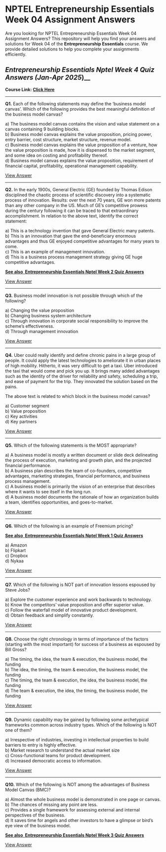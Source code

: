 # NPTEL Entrepreneurship Essentials Week 04 Assignment Answers

Are you looking for NPTEL Entrepreneurship Essentials Week 04 Assignment Answers? This repository will help you find your answers and solutions for Week 04 of the **Entrepreneurship Essentials** course. We provide detailed solutions to help you complete your assignments efficiently.

## _Entrepreneurship Essentials Nptel Week 4 Quiz Answers (Jan-Apr 2025_)__

**Course Link: [**Click Here**](https://onlinecourses.nptel.ac.in/noc25_ge11/course)**

***

**Q1.** Each of the following statements may define the ‘business model canvas’. Which of the following provides the best meaningful definition of the business model canvas?

a) The business model canvas contains the vision and value statement on a canvas containing 9 building blocks.\
b) Business model canvas explains the value proposition, pricing power, entry barrier, cost structure, market structure, revenue model.\
c) Business model canvas explains the value proposition of a venture, how the value proposition is made, how it is dispensed to the market segment, and some idea on costing and profitability thereof.\
d) Business model canvas explains the value proposition, requirement of financial capital, profitability, operational management capability.

[View Answer](https://my.progiez.com/courses/entrepreneurship-essentials-nptel-answers/)

***

**Q2.** In the early 1900s, General Electric (GE) founded by Thomas Edison disciplined the chaotic process of scientific discovery into a systematic process of innovation. Results: over the next 70 years, GE won more patents than any other company in the US. Much of GE’s competitive prowess during the century following it can be traced to that extraordinary accomplishment. In relation to the above text, identify the correct statement:

a) This is a technology invention that gave General Electric many patents.\
b) This is an innovation that gave the end-beneficiary enormous advantages and thus GE enjoyed competitive advantages for many years to come.\
c) This is an example of management innovation.\
d) This is a business process management strategy giving GE huge competitive advantages.

[****See also**  **Entrepreneurship Essentials Nptel Week 2 Quiz Answers****](https://progiez.com/entrepreneurship-essentials-nptel-week-2-quiz-answers)

[View Answer](https://my.progiez.com/courses/entrepreneurship-essentials-nptel-answers/)

***

**Q3.** Business model innovation is not possible through which of the following?

a) Changing the value proposition\
b) Changing business system architecture\
c) Through innovation in corporate social responsibility to improve the scheme’s effectiveness.\
d) Through management innovation

[View Answer](https://my.progiez.com/courses/entrepreneurship-essentials-nptel-answers/)

***

**Q4.** Uber could really identify and define chronic pains in a large group of people. It could apply the latest technologies to ameliorate it in urban places of high mobility. Hitherto, it was very difficult to get a taxi. Uber introduced the taxi that would come and pick you up. It brings many added advantages such as the identity of the driver for reliability and safety, scheduling a trip, and ease of payment for the trip. They innovated the solution based on the pains.

The above text is related to which block in the business model canvas?

a) Customer segment\
b) Value proposition\
c) Key activities\
d) Key partners

[View Answer](https://my.progiez.com/courses/entrepreneurship-essentials-nptel-answers/)

***

**Q5.** Which of the following statements is the MOST appropriate?

a) A business model is mostly a written document or slide deck delineating the process of execution, marketing and growth plan, and the projected financial performance.\
b) A business plan describes the team of co-founders, competitive advantages, marketing strategies, financial performance, and business process management.\
c) A business model is primarily the vision of an enterprise that describes where it wants to see itself in the long run.\
d) A business model documents the rationale of how an organization builds a team, identifies opportunities, and goes-to-market.

[View Answer](https://my.progiez.com/courses/entrepreneurship-essentials-nptel-answers/)

***

**Q6.** Which of the following is an example of Freemium pricing?

[****See also**  **Entrepreneurship Essentials Nptel Week 1 Quiz Answers****](https://progiez.com/entrepreneurship-essentials-nptel-week-1-quiz-answers)

a) Amazon\
b) Flipkart\
c) Dropbox\
d) Nykaa

[View Answer](https://my.progiez.com/courses/entrepreneurship-essentials-nptel-answers/)

***

**Q7.** Which of the following is NOT part of innovation lessons espoused by Steve Jobs?

a) Explore the customer experience and work backwards to technology.\
b) Know the competitors’ value proposition and offer superior value.\
c) Follow the waterfall model of innovative product development.\
d) Obtain feedback and simplify constantly.

[View Answer](https://my.progiez.com/courses/entrepreneurship-essentials-nptel-answers/)

***

**Q8.** Choose the right chronology in terms of importance of the factors (starting with the most important) for success of a business as espoused by Bill Gross?

a) The timing, the idea, the team & execution, the business model, the funding\
b) The idea, the timing, the team & execution, the business model, the funding\
c) The timing, the team & execution, the idea, the business model, the funding\
d) The team & execution, the idea, the timing, the business model, the funding

[View Answer](https://my.progiez.com/courses/entrepreneurship-essentials-nptel-answers/)

***

**Q9.** Dynamic capability may be gained by following some archetypical frameworks common across industry types. Which of the following is NOT one of them?

a) Irrespective of industries, investing in intellectual properties to build barriers to entry is highly effective.\
b) Market research to understand the actual market size\
c) Cross-functional teams for product development.\
d) Increased democratic access to information.

[View Answer](https://my.progiez.com/courses/entrepreneurship-essentials-nptel-answers/)

***

**Q10.** Which of the following is NOT among the advantages of Business Model Canvas (BMC)?

a) Almost the whole business model is demonstrated in one page or canvas.\
b) The chances of missing any point are less.\
c) Provides a single framework for assessing external and internal perspectives of the business.\
d) It saves time for angels and other investors to have a glimpse or bird’s eye view of the business model.

[****See also**  **Entrepreneurship Essentials Nptel Week 3 Quiz Answers****](https://progiez.com/entrepreneurship-essentials-nptel-week-3-quiz-answers)

[View Answer](https://my.progiez.com/courses/entrepreneurship-essentials-nptel-answers/)
